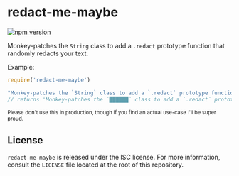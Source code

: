 # redact-me-maybe

[![npm version](https://img.shields.io/npm/v/redact-me-maybe.svg)](https://www.npmjs.com/package/redact-me-maybe "View on npm")

Monkey-patches the `String` class to add a `.redact` prototype function that randomly redacts your text.

Example:
```js
require('redact-me-maybe')

"Monkey-patches the `String` class to add a `.redact` prototype function that randomly redacts your text.".redact(0.7)
// returns 'Monkey-patches the `██████` class to add a `.redact` prototype function that randomly redacts ████ ████.'
```

<small>Please don't use this in production, though if you find an actual use-case I'll be super proud.</small>

## License

`redact-me-maybe` is released under the ISC license.
For more information, consult the `LICENSE` file located at the root of this repository.
